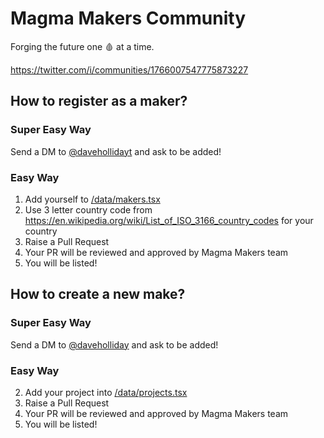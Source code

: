 # Magma Makers Community

Forging the future one 🩸 at a time.

https://twitter.com/i/communities/1766007547775873227

## How to register as a maker?

### Super Easy Way

Send a DM to [@davehollidayt](https://twitter.com/daveholliday) and ask to be added!

### Easy Way

1. Add yourself to [/data/makers.tsx](https://github.com/dholliday/magma-makers/blob/main/data/makers.tsx)
2. Use 3 letter country code from https://en.wikipedia.org/wiki/List_of_ISO_3166_country_codes for your country
3. Raise a Pull Request
4. Your PR will be reviewed and approved by Magma Makers team
5. You will be listed!

## How to create a new make?

### Super Easy Way

Send a DM to [@daveholliday](https://twitter.com/daveholliday) and ask to be added!

### Easy Way

2. Add your project into [/data/projects.tsx](https://github.com/dholliday/magma-makers/blob/main/data/projects.tsx)
3. Raise a Pull Request
4. Your PR will be reviewed and approved by Magma Makers team
5. You will be listed!
